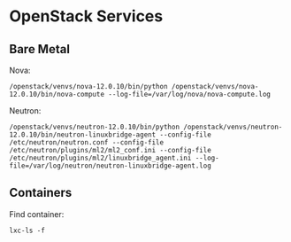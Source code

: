 # OpenStack Services

## Bare Metal

Nova:

```
/openstack/venvs/nova-12.0.10/bin/python /openstack/venvs/nova-12.0.10/bin/nova-compute --log-file=/var/log/nova/nova-compute.log
```

Neutron:

```
/openstack/venvs/neutron-12.0.10/bin/python /openstack/venvs/neutron-12.0.10/bin/neutron-linuxbridge-agent --config-file /etc/neutron/neutron.conf --config-file /etc/neutron/plugins/ml2/ml2_conf.ini --config-file /etc/neutron/plugins/ml2/linuxbridge_agent.ini --log-file=/var/log/neutron/neutron-linuxbridge-agent.log
```

## Containers

Find container:

```
lxc-ls -f
```